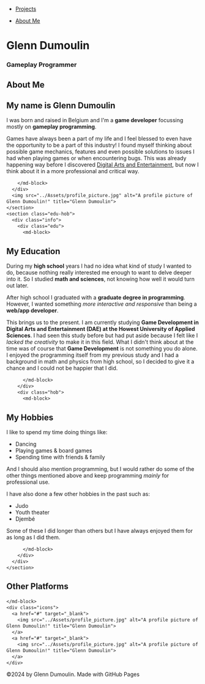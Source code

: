 <link href="../style.css" rel="stylesheet"/>
<link href="./about.css" rel="stylesheet"/>
<script type="module" src="https://md-block.verou.me/md-block.js"></script>

<div class="nav-bar">
  <md-block>

- <a href="../">Projects</a>
- <a href="#" class="active">About Me</a>

  </md-block>
</div>

<div class="title">
  <md-block>

# Glenn Dumoulin

  </md-block>
  <h3>Gameplay Programmer</h3>
</div>

<div class="content">
  <div class="wrapper">
    <section class="general">
      <div class="info">
        <md-block>

# About Me

## My name is Glenn Dumoulin

I was born and raised in Belgium and I'm a **game developer** focussing mostly on **gameplay programming**.

Games have always been a part of my life and I feel blessed to even have the opportunity to be a part of this industry! I found myself thinking about possible game mechanics, features and even possible solutions to issues I had when playing games or when encountering bugs. This was already happening way before I discovered <a href="https://www.digitalartsandentertainment.be/" target="_blank">Digital Arts and Entertainment</a>, but now I think about it in a more professional and critical way.

        </md-block>
      </div>
      <img src="../Assets/profile_picture.jpg" alt="A profile picture of Glenn Dumoulin!" title="Glenn Dumoulin">
    </section>
    <section class="edu-hob">
      <div class="info">
        <div class="edu">
          <md-block>

## My Education

During my **high school** years I had no idea what kind of study I wanted to do, because nothing really interested me enough to want to delve deeper into it. So I studied **math and sciences**, not knowing how well it would turn out later.

After high school I graduated with a **graduate degree in programming**. However, I wanted something _more interactive and responsive_ than being a **web/app developer**.

This brings us to the present. I am currently studying **Game Development in Digital Arts and Entertainment (DAE) at the Howest University of Applied Sciences**. I had seen this study before but had put aside because I felt like I _lacked the creativity_ to make it in this field. What I didn't think about at the time was of course that **Game Development** is not something you do alone. I enjoyed the programming itself from my previous study and I had a background in math and physics from high school, so I decided to give it a chance and I could not be happier that I did.

          </md-block>
        </div>
        <div class="hob">
          <md-block>

## My Hobbies

I like to spend my time doing things like:

- Dancing
- Playing games & board games
- Spending time with friends & family

And I should also mention programming, but I would rather do some of the other things mentioned above and keep programming _mainly_ for professional use.

I have also done a few other hobbies in the past such as:

- Judo
- Youth theater
- Djembé

Some of these I did longer than others but I have always enjoyed them for as long as I did them.

          </md-block>
        </div>
      </div>
    </section>
  </div>
  <section class="platforms">
    <md-block>

## Other Platforms

    </md-block>
    <div class="icons">
      <a href="#" target="_blank">
        <img src="../Assets/profile_picture.jpg" alt="A profile picture of Glenn Dumoulin!" title="Glenn Dumoulin">
      </a>
      <a href="#" target="_blank">
        <img src="../Assets/profile_picture.jpg" alt="A profile picture of Glenn Dumoulin!" title="Glenn Dumoulin">
      </a>
    </div>
  </section>
</div>

<footer>
  <md-block>

©2024 by Glenn Dumoulin. Made with GitHub Pages

  </md-block>
</footer>
